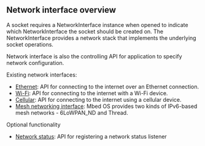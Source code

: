 ## Network interface overview

A socket requires a NetworkInterface instance when opened to indicate which NetworkInterface the socket should be created on. The NetworkInterface provides a network stack that implements the underlying socket operations.

Network interface is also the controlling API for application to specify network configuration.

Existing network interfaces:


- [Ethernet](/docs/development/reference/ethernet.html): API for connecting to the internet over an Ethernet connection.
- [Wi-Fi](/docs/development/reference/wi-fi.html): API for connecting to the internet with a Wi-Fi device.
- [Cellular](/docs/development/reference/cellular-api.html): API for connecting to the internet using a cellular device.
- [Mesh networking interface](/docs/development/reference/mesh-api.html): Mbed OS provides two kinds of IPv6-based mesh networks - 6LoWPAN_ND and Thread.

Optional functionality


- [Network status](network-status.html): API for registering a network status listener